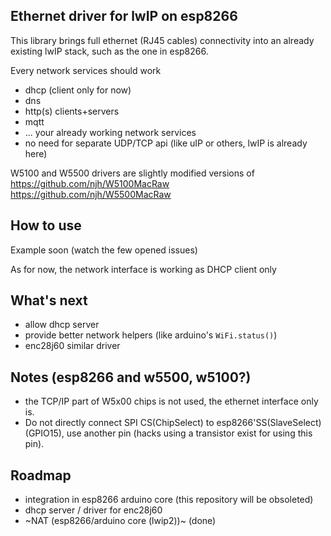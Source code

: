 
Ethernet driver for lwIP on esp8266
-----------------------------------

This library brings full ethernet (RJ45 cables) connectivity into an already
existing lwIP stack, such as the one in esp8266.

Every network services should work
* dhcp (client only for now)
* dns
* http(s) clients+servers
* mqtt
* ... your already working network services
* no need for separate UDP/TCP api (like uIP or others, lwIP is already here)

W5100 and W5500 drivers are slightly modified versions of
https://github.com/njh/W5100MacRaw
https://github.com/njh/W5500MacRaw

How to use
----------
Example soon (watch the few opened issues)

As for now, the network interface is working as DHCP client only

What's next
-----------
* allow dhcp server
* provide better network helpers (like arduino's `WiFi.status()`)
* enc28j60 similar driver

Notes (esp8266 and w5500, w5100?)
---------------------------------
* the TCP/IP part of W5x00 chips is not used, the ethernet interface only is.
* Do not directly connect SPI CS(ChipSelect) to esp8266'SS(SlaveSelect) (GPIO15), use another pin (hacks using a transistor exist for using this pin).

Roadmap
-------
* integration in esp8266 arduino core (this repository will be obsoleted)
* dhcp server / driver for enc28j60
* ~NAT (esp8266/arduino core (lwip2))~ (done)

